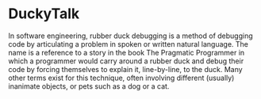# DuckyTalk


In software engineering, rubber duck debugging is a method of debugging code by articulating a problem in spoken or written natural language. The name is a reference to a story in the book The Pragmatic Programmer in which a programmer would carry around a rubber duck and debug their code by forcing themselves to explain it, line-by-line, to the duck. Many other terms exist for this technique, often involving different (usually) inanimate objects, or pets such as a dog or a cat.
